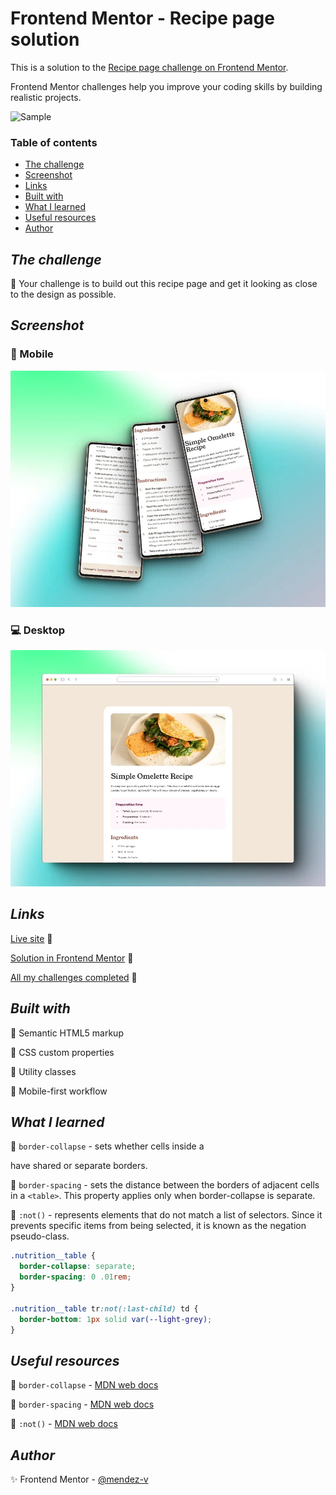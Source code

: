 # Frontend Mentor - Recipe page solution

This is a solution to the [Recipe page challenge on Frontend Mentor](https://www.frontendmentor.io/challenges/recipe-page-KiTsR8QQKm).

Frontend Mentor challenges help you improve your coding skills by building realistic projects.

![Sample](./assets/video/sample.gif)

### Table of contents

- [The challenge](#the-challenge)
- [Screenshot](#screenshot)
- [Links](#links)
- [Built with](#built-with)
- [What I learned](#what-i-learned)
- [Useful resources](#useful-resources)
- [Author](#author)

## *The challenge*

🎯 Your challenge is to build out this recipe page and get it looking as close to the design as possible.

## *Screenshot*

### 📱 Mobile

![Mobile](./assets/screenshots/mobile-preview.webp)

### 💻 Desktop

![Desktop](./assets/screenshots/desktop-preview.webp)

## *Links*

[Live site](https://mendez-v.github.io/recipe-page/) 👀

[Solution in Frontend Mentor](https://www.frontendmentor.io/solutions/recipe-page-bw0MazoaPA) 👀

[All my challenges completed](https://github.com/mendez-v/frontend-mentor-challenges) 👀

## *Built with*

📌 Semantic HTML5 markup

📌 CSS custom properties

📌 Utility classes

📌 Mobile-first workflow

## *What I learned*

🔰 `border-collapse` -  sets whether cells inside a <table> have shared or separate borders.

🔰 `border-spacing` - sets the distance between the borders of adjacent cells in a `<table>`. This property applies only when border-collapse is separate.

🔰 `:not()` - represents elements that do not match a list of selectors. Since it prevents specific items from being selected, it is known as the negation pseudo-class.

```css
.nutrition__table {
  border-collapse: separate;
  border-spacing: 0 .01rem;
}

.nutrition__table tr:not(:last-child) td {
  border-bottom: 1px solid var(--light-grey);
}
```

## *Useful resources*

📑 `border-collapse` - [MDN web docs](https://developer.mozilla.org/en-US/docs/Web/CSS/border-collapse)

📑 `border-spacing` - [MDN web docs](https://developer.mozilla.org/en-US/docs/Web/CSS/border-spacing)

📑 `:not()` - [MDN web docs](https://developer.mozilla.org/en-US/docs/Web/CSS/:not)

## *Author*

✨ Frontend Mentor - [@mendez-v](https://www.frontendmentor.io/profile/mendez-v)